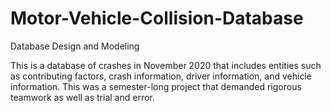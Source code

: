 # Motor-Vehicle-Collision-Database
Database Design and Modeling

This is a database of crashes in November 2020 that includes entities such as contributing factors, crash information, driver information, and vehicle information. This was a semester-long project that demanded rigorous teamwork as well as trial and error. 
